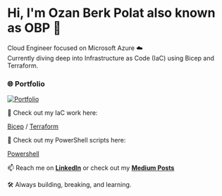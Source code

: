 # Hi, I'm Ozan Berk Polat also known as OBP 👋

Cloud Engineer focused on Microsoft Azure ☁️  
Currently diving deep into Infrastructure as Code (IaC) using Bicep and Terraform.

### 🌐 Portfolio
[![Portfolio](https://img.shields.io/badge/🌟-My_Portfolio-blue?style=for-the-badge)](https://ozanberkpolat.github.io)

📂 Check out my IaC work here:

[Bicep](https://github.com/ozanberkpolat/Bicep) / [Terraform](https://github.com/ozanberkpolat/terraform)

📂 Check out my PowerShell scripts here:

[Powershell](https://github.com/ozanberkpolat/powershell)


📫 Reach me on [**LinkedIn**](https://www.linkedin.com/in/ozan-berk-polat/) or check out my [**Medium Posts**](https://medium.com/@ozanberkpolat)  

🛠️ Always building, breaking, and learning.
